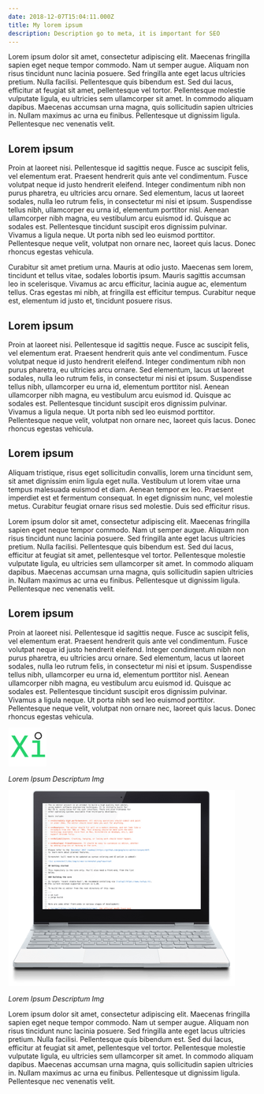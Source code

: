 ```yaml
---
date: 2018-12-07T15:04:11.000Z
title: My lorem ipsum
description: Description go to meta, it is important for SEO
---
```


Lorem ipsum dolor sit amet, consectetur adipiscing elit. Maecenas fringilla sapien eget neque tempor commodo. Nam ut semper augue. Aliquam non risus tincidunt nunc lacinia posuere. Sed fringilla ante eget lacus ultricies pretium. Nulla facilisi. Pellentesque quis bibendum est. Sed dui lacus, efficitur at feugiat sit amet, pellentesque vel tortor. Pellentesque molestie vulputate ligula, eu ultricies sem ullamcorper sit amet. In commodo aliquam dapibus. Maecenas accumsan urna magna, quis sollicitudin sapien ultricies in. Nullam maximus ac urna eu finibus. Pellentesque ut dignissim ligula. Pellentesque nec venenatis velit.

## Lorem ipsum

Proin at laoreet nisi. Pellentesque id sagittis neque. Fusce ac suscipit felis, vel elementum erat. Praesent hendrerit quis ante vel condimentum. Fusce volutpat neque id justo hendrerit eleifend. Integer condimentum nibh non purus pharetra, eu ultricies arcu ornare. Sed elementum, lacus ut laoreet sodales, nulla leo rutrum felis, in consectetur mi nisi et ipsum. Suspendisse tellus nibh, ullamcorper eu urna id, elementum porttitor nisl. Aenean ullamcorper nibh magna, eu vestibulum arcu euismod id. Quisque ac sodales est. Pellentesque tincidunt suscipit eros dignissim pulvinar. Vivamus a ligula neque. Ut porta nibh sed leo euismod porttitor. Pellentesque neque velit, volutpat non ornare nec, laoreet quis lacus. Donec rhoncus egestas vehicula.

Curabitur sit amet pretium urna. Mauris at odio justo. Maecenas sem lorem, tincidunt et tellus vitae, sodales lobortis ipsum. Mauris sagittis accumsan leo in scelerisque. Vivamus ac arcu efficitur, lacinia augue ac, elementum tellus. Cras egestas mi nibh, at fringilla est efficitur tempus. Curabitur neque est, elementum id justo et, tincidunt posuere risus.

## Lorem ipsum

Proin at laoreet nisi. Pellentesque id sagittis neque. Fusce ac suscipit felis, vel elementum erat. Praesent hendrerit quis ante vel condimentum. Fusce volutpat neque id justo hendrerit eleifend. Integer condimentum nibh non purus pharetra, eu ultricies arcu ornare. Sed elementum, lacus ut laoreet sodales, nulla leo rutrum felis, in consectetur mi nisi et ipsum. Suspendisse tellus nibh, ullamcorper eu urna id, elementum porttitor nisl. Aenean ullamcorper nibh magna, eu vestibulum arcu euismod id. Quisque ac sodales est. Pellentesque tincidunt suscipit eros dignissim pulvinar. Vivamus a ligula neque. Ut porta nibh sed leo euismod porttitor. Pellentesque neque velit, volutpat non ornare nec, laoreet quis lacus. Donec rhoncus egestas vehicula.

## Lorem ipsum

Aliquam tristique, risus eget sollicitudin convallis, lorem urna tincidunt sem, sit amet dignissim enim ligula eget nulla. Vestibulum ut lorem vitae urna tempus malesuada euismod et diam. Aenean tempor ex leo. Praesent imperdiet est et fermentum consequat. In eget dignissim nunc, vel molestie metus. Curabitur feugiat ornare risus sed molestie. Duis sed efficitur risus.

Lorem ipsum dolor sit amet, consectetur adipiscing elit. Maecenas fringilla sapien eget neque tempor commodo. Nam ut semper augue. Aliquam non risus tincidunt nunc lacinia posuere. Sed fringilla ante eget lacus ultricies pretium. Nulla facilisi. Pellentesque quis bibendum est. Sed dui lacus, efficitur at feugiat sit amet, pellentesque vel tortor. Pellentesque molestie vulputate ligula, eu ultricies sem ullamcorper sit amet. In commodo aliquam dapibus. Maecenas accumsan urna magna, quis sollicitudin sapien ultricies in. Nullam maximus ac urna eu finibus. Pellentesque ut dignissim ligula. Pellentesque nec venenatis velit.

## Lorem ipsum

Proin at laoreet nisi. Pellentesque id sagittis neque. Fusce ac suscipit felis, vel elementum erat. Praesent hendrerit quis ante vel condimentum. Fusce volutpat neque id justo hendrerit eleifend. Integer condimentum nibh non purus pharetra, eu ultricies arcu ornare. Sed elementum, lacus ut laoreet sodales, nulla leo rutrum felis, in consectetur mi nisi et ipsum. Suspendisse tellus nibh, ullamcorper eu urna id, elementum porttitor nisl. Aenean ullamcorper nibh magna, eu vestibulum arcu euismod id. Quisque ac sodales est. Pellentesque tincidunt suscipit eros dignissim pulvinar. Vivamus a ligula neque. Ut porta nibh sed leo euismod porttitor. Pellentesque neque velit, volutpat non ornare nec, laoreet quis lacus. Donec rhoncus egestas vehicula.

![Lorem Ipsum](/uploads/logo.png)

_Lorem Ipsum Descriptum Img_

![Lorem Ipsum](/uploads/home.png)

_Lorem Ipsum Descriptum Img_

Lorem ipsum dolor sit amet, consectetur adipiscing elit. Maecenas fringilla sapien eget neque tempor commodo. Nam ut semper augue. Aliquam non risus tincidunt nunc lacinia posuere. Sed fringilla ante eget lacus ultricies pretium. Nulla facilisi. Pellentesque quis bibendum est. Sed dui lacus, efficitur at feugiat sit amet, pellentesque vel tortor. Pellentesque molestie vulputate ligula, eu ultricies sem ullamcorper sit amet. In commodo aliquam dapibus. Maecenas accumsan urna magna, quis sollicitudin sapien ultricies in. Nullam maximus ac urna eu finibus. Pellentesque ut dignissim ligula. Pellentesque nec venenatis velit.
